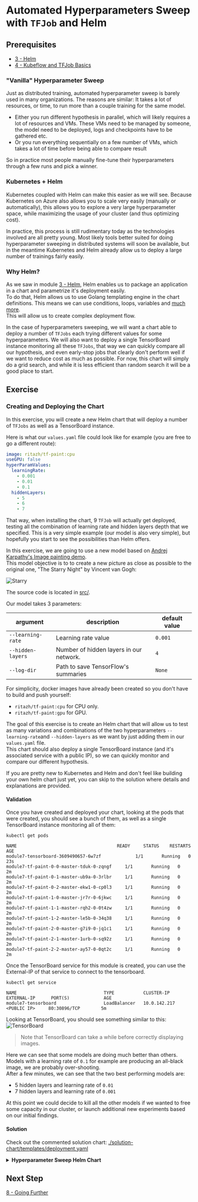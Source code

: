 # Automated Hyperparameters Sweep with `TFJob` and Helm

## Prerequisites

* [3 - Helm](../3-helm)
* [4 - Kubeflow and TFJob Basics](../4-kubeflow-tfjob)
  
### "Vanilla" Hyperparameter Sweep

Just as distributed training, automated hyperparameter sweep is barely used in many organizations.
The reasons are similar: It takes a lot of resources, or time, to run more than a couple training for the same model.
  * Either you run different hypothesis in parallel, which will likely requires a lot of resources and VMs. These VMs need to be managed by someone, the model need to be deployed, logs and checkpoints have to be gathered etc.
  * Or you run everything sequentially on a few number of VMs, which takes a lot of time before being able to compare result

So in practice most people manually fine-tune their hyperparameters through a few runs and pick a winner.

### Kubernetes + Helm

Kubernetes coupled with Helm can make this easier as we will see. 
Because Kubernetes on Azure also allows you to scale very easily (manually or automatically), this allows you to explore a very large hyperparameter space, while maximizing the usage of your cluster (and thus optimizing cost).

In practice, this process is still rudimentary today as the technologies involved are all pretty young. Most likely tools better suited for doing hyperparameter sweeping in distributed systems will soon be available, but in the meantime Kubernetes and Helm already allow us to deploy a large number of trainings fairly easily.

### Why Helm?

As we saw in module [3 - Helm](../3-helm), Helm enables us to package an application in a chart and parametrize it's deployment easily.  
To do that, Helm allows us to use Golang templating engine in the chart definitions. This means we can use conditions, loops, variables and [much more](https://docs.helm.sh/chart_template_guide).  
This will allow us to create complex deployment flow.   

In the case of hyperparameters sweeping, we will want a chart able to deploy a number of `TFJobs` each trying different values for some hyperparameters.
We will also want to deploy a single TensorBoard instance monitoring all these `TFJobs`, that way we can quickly compare all our hypothesis, and even early-stop jobs that clearly don't perform well if we want to reduce cost as much as possible.
For now, this chart will simply do a grid search, and while it is less efficient than random search it will be a good place to start.

## Exercise

### Creating and Deploying the Chart
In this exercise, you will create a new Helm chart that will deploy a number of `TFJobs` as well as a TensorBoard instance.

Here is what our `values.yaml` file could look like for example (you are free to go a different route):

```yaml
image: ritazh/tf-paint:cpu
useGPU: false
hyperParamValues:
  learningRate:
    - 0.001
    - 0.01
    - 0.1
  hiddenLayers:
    - 5
    - 6
    - 7
```

That way, when installing the chart, 9 `TFJob` will actually get deployed, testing all the combination of learning rate and hidden layers depth that we specified.
This is a very simple example (our model is also very simple), but hopefully you start to see the possibilities than Helm offers.

In this exercise, we are going to use a new model based on [Andrej Karpathy's Image painting demo](http://cs.stanford.edu/people/karpathy/convnetjs/demo/image_regression.html).  
This model objective is to to create a new picture as close as possible to the original one, "The Starry Night" by Vincent van Gogh:

![Starry](./src/starry.jpg)

The source code is located in [src/](./src/).  

Our model takes 3 parameters:

| argument | description | default value |
|------|-------------|---------------|
|`--learning-rate` | Learning rate value | `0.001` | 
|`--hidden-layers` | Number of hidden layers in our network. | `4` | 
|`--log-dir` | Path to save TensorFlow's summaries | `None`| 

For simplicity, docker images have already been created so you don't have to build and push yourself:
* `ritazh/tf-paint:cpu` for CPU only.
* `ritazh/tf-paint:gpu` for GPU.  

The goal of this exercise is to create an Helm chart that will allow us to test as many variations and combinations of the two hyperparameters `--learning-rate`and `--hidden-layers` as we want by just adding them in our `values.yaml` file.   
This chart should also deploy a single TensorBoard instance (and it's associated service with a public IP), so we can quickly monitor and compare our different hypothesis.

If you are pretty new to Kubernetes and Helm and don't feel like building your own helm chart just yet, you can skip to the solution where details and explanations are provided.

#### Validation

Once you have created and deployed your chart, looking at the pods that were created, you should see a bunch of them, as well as a single TensorBoard instance monitoring all of them:

```console
kubectl get pods
```

```
NAME                                      READY     STATUS    RESTARTS   AGE
module7-tensorboard-3609490657-6w7zf             1/1       Running   0          23s
module7-tf-paint-0-0-master-tduk-0-zqngf     1/1       Running   0          2m
module7-tf-paint-0-1-master-ub9a-0-3rlbr     1/1       Running   0          2m
module7-tf-paint-0-2-master-ekw1-0-cp0l3     1/1       Running   0          2m
module7-tf-paint-1-0-master-jr7r-0-6jkwc     1/1       Running   0          2m
module7-tf-paint-1-1-master-rqh2-0-0t4zw     1/1       Running   0          2m
module7-tf-paint-1-2-master-le5b-0-34q38     1/1       Running   0          2m
module7-tf-paint-2-0-master-g7i9-0-jq1c1     1/1       Running   0          2m
module7-tf-paint-2-1-master-1urb-0-sq92z     1/1       Running   0          2m
module7-tf-paint-2-2-master-ay57-0-0qt2c     1/1       Running   0          2m
```

Once the TensorBoard service for this module is created, you can use the External-IP of that service to connect to the tensorboard.

```console
kubectl get service

NAME                                 TYPE           CLUSTER-IP     EXTERNAL-IP      PORT(S)             AGE
module7-tensorboard                  LoadBalancer   10.0.142.217   <PUBLIC IP>     80:30896/TCP        5m

```

Looking at TensorBoard, you should see something similar to this:
![TensorBoard](tensorboard.png)

> Note that TensorBoard can take a while before correctly displaying images.

Here we can see that some models are doing much better than others. Models with a learning rate of `0.1` for example are producing an all-black image, we are probably over-shooting.  
After a few minutes, we can see that the two best performing models are:
* 5 hidden layers and learning rate of `0.01`
* 7 hidden layers and learning rate of `0.001`

At this point we could decide to kill all the other models if we wanted to free some capacity in our cluster, or launch additional new experiments based on our initial findings.

#### Solution
Check out the commented solution chart: [./solution-chart/templates/deployment.yaml](./solution-chart/templates/deployment.yaml)
<details>
<summary><strong>Hyperparameter Sweep Helm Chart</strong></summary>

Install the chart with command:

```console
cd 7-hyperparam-sweep/solution-chart/
helm install .

NAME:   telling-buffalo
LAST DEPLOYED: 
NAMESPACE: tfworkflow
STATUS: DEPLOYED

RESOURCES:
==> v1/Service
NAME                 TYPE          CLUSTER-IP    EXTERNAL-IP  PORT(S)       AGE
module7-tensorboard  LoadBalancer  10.0.142.217  <pending>    80:30896/TCP  1s

==> v1beta1/Deployment
NAME                 DESIRED  CURRENT  UP-TO-DATE  AVAILABLE  AGE
module7-tensorboard  1        1        1           0          1s

==> v1alpha1/TFJob
NAME                  AGE
module7-tf-paint-0-0  1s
module7-tf-paint-1-0  1s
module7-tf-paint-1-1  1s
module7-tf-paint-2-1  1s
module7-tf-paint-2-2  1s
module7-tf-paint-0-1  1s
module7-tf-paint-0-2  1s
module7-tf-paint-1-2  1s
module7-tf-paint-2-0  0s

==> v1/Pod(related)
NAME                                  READY  STATUS             RESTARTS  AGE
module7-tensorboard-6b6f5448ff-229cj  0/1    ContainerCreating  0         1s
tensorboard-85dfc74f8d-4gf24          1/1    Running            0         4h

```
</details>

## Next Step

[8 - Going Further](../8-going-further)
